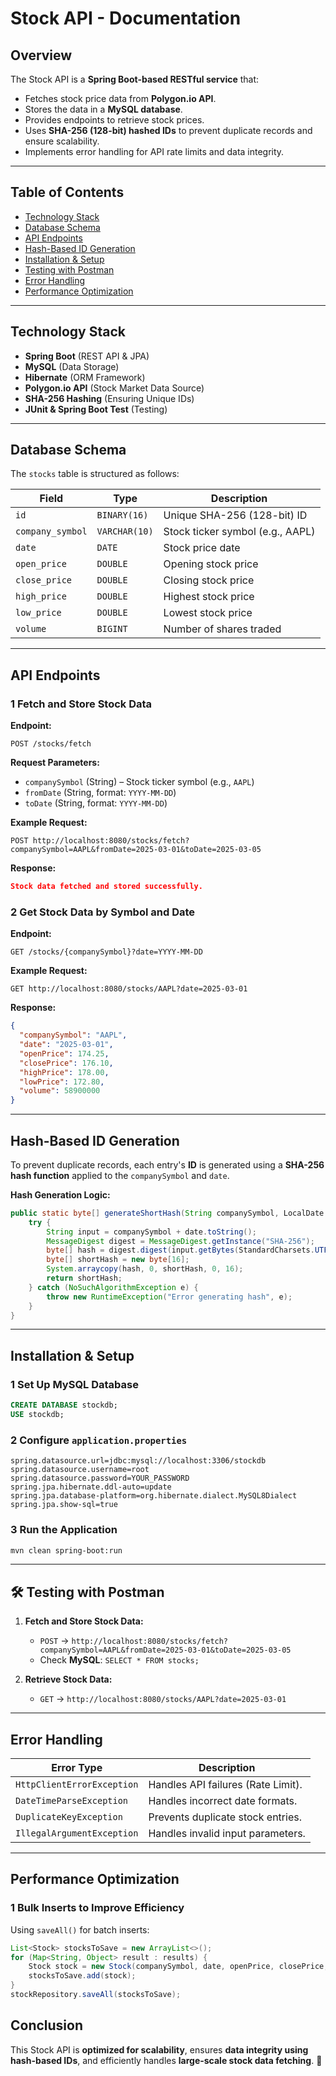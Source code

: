 # Stock API - Documentation

## Overview
The Stock API is a **Spring Boot-based RESTful service** that:
- Fetches stock price data from **Polygon.io API**.
- Stores the data in a **MySQL database**.
- Provides endpoints to retrieve stock prices.
- Uses **SHA-256 (128-bit) hashed IDs** to prevent duplicate records and ensure scalability.
- Implements error handling for API rate limits and data integrity.

---

## Table of Contents
- [Technology Stack](#-technology-stack)
- [Database Schema](#-database-schema)
- [API Endpoints](#-api-endpoints)
- [Hash-Based ID Generation](#-hash-based-id-generation)
- [Installation & Setup](#-installation--setup)
- [Testing with Postman](#-testing-with-postman)
- [Error Handling](#-error-handling)
- [Performance Optimization](#-performance-optimization)

---

## Technology Stack
- **Spring Boot** (REST API & JPA)
- **MySQL** (Data Storage)
- **Hibernate** (ORM Framework)
- **Polygon.io API** (Stock Market Data Source)
- **SHA-256 Hashing** (Ensuring Unique IDs)
- **JUnit & Spring Boot Test** (Testing)

---

## Database Schema

The `stocks` table is structured as follows:


| Field            | Type         | Description                          |
|-----------------|-------------|--------------------------------------|
| `id`            | `BINARY(16)` | Unique SHA-256 (128-bit) ID         |
| `company_symbol`| `VARCHAR(10)` | Stock ticker symbol (e.g., AAPL)   |
| `date`          | `DATE`       | Stock price date                    |
| `open_price`    | `DOUBLE`     | Opening stock price                 |
| `close_price`   | `DOUBLE`     | Closing stock price                 |
| `high_price`    | `DOUBLE`     | Highest stock price                 |
| `low_price`     | `DOUBLE`     | Lowest stock price                  |
| `volume`        | `BIGINT`     | Number of shares traded             |

---

## API Endpoints

### 1 Fetch and Store Stock Data
**Endpoint:**
```http
POST /stocks/fetch
```
**Request Parameters:**
- `companySymbol` (String) – Stock ticker symbol (e.g., `AAPL`)
- `fromDate` (String, format: `YYYY-MM-DD`)
- `toDate` (String, format: `YYYY-MM-DD`)

**Example Request:**
```http
POST http://localhost:8080/stocks/fetch?companySymbol=AAPL&fromDate=2025-03-01&toDate=2025-03-05
```

**Response:**
```json
Stock data fetched and stored successfully.
```

### 2️ Get Stock Data by Symbol and Date
**Endpoint:**
```http
GET /stocks/{companySymbol}?date=YYYY-MM-DD
```
**Example Request:**
```http
GET http://localhost:8080/stocks/AAPL?date=2025-03-01
```

**Response:**
```json
{
  "companySymbol": "AAPL",
  "date": "2025-03-01",
  "openPrice": 174.25,
  "closePrice": 176.10,
  "highPrice": 178.00,
  "lowPrice": 172.80,
  "volume": 58900000
}
```

---

## Hash-Based ID Generation

To prevent duplicate records, each entry's **ID** is generated using a **SHA-256 hash function** applied to the `companySymbol` and `date`.

**Hash Generation Logic:**
```java
public static byte[] generateShortHash(String companySymbol, LocalDate date) {
    try {
        String input = companySymbol + date.toString();
        MessageDigest digest = MessageDigest.getInstance("SHA-256");
        byte[] hash = digest.digest(input.getBytes(StandardCharsets.UTF_8));
        byte[] shortHash = new byte[16];
        System.arraycopy(hash, 0, shortHash, 0, 16);
        return shortHash;
    } catch (NoSuchAlgorithmException e) {
        throw new RuntimeException("Error generating hash", e);
    }
}
```

---

## Installation & Setup

### 1 Set Up MySQL Database
```sql
CREATE DATABASE stockdb;
USE stockdb;
```

### 2️ Configure `application.properties`
```properties
spring.datasource.url=jdbc:mysql://localhost:3306/stockdb
spring.datasource.username=root
spring.datasource.password=YOUR_PASSWORD
spring.jpa.hibernate.ddl-auto=update
spring.jpa.database-platform=org.hibernate.dialect.MySQL8Dialect
spring.jpa.show-sql=true
```

### 3️ Run the Application
```bash
mvn clean spring-boot:run
```

---

## 🛠️ Testing with Postman

1. **Fetch and Store Stock Data:**
   - `POST` → `http://localhost:8080/stocks/fetch?companySymbol=AAPL&fromDate=2025-03-01&toDate=2025-03-05`
   - Check **MySQL**: `SELECT * FROM stocks;`

2. **Retrieve Stock Data:**
   - `GET` → `http://localhost:8080/stocks/AAPL?date=2025-03-01`

---

## Error Handling

| Error Type              | Description |
|-------------------------|-------------|
| `HttpClientErrorException` | Handles API failures (Rate Limit). |
| `DateTimeParseException`  | Handles incorrect date formats. |
| `DuplicateKeyException`   | Prevents duplicate stock entries. |
| `IllegalArgumentException` | Handles invalid input parameters. |

---

## Performance Optimization

### 1️ Bulk Inserts to Improve Efficiency
Using `saveAll()` for batch inserts:
```java
List<Stock> stocksToSave = new ArrayList<>();
for (Map<String, Object> result : results) {
    Stock stock = new Stock(companySymbol, date, openPrice, closePrice, highPrice, lowPrice, volume);
    stocksToSave.add(stock);
}
stockRepository.saveAll(stocksToSave);
```

## Conclusion
This Stock API is **optimized for scalability**, ensures **data integrity using hash-based IDs**, and efficiently handles **large-scale stock data fetching**. 🚀

